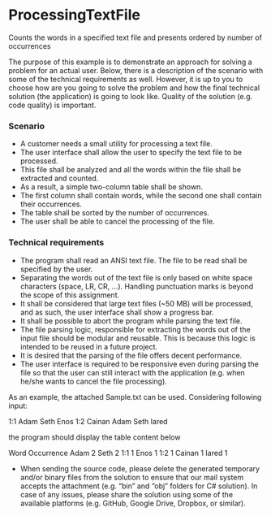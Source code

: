 # ProcessingTextFile
Counts the words in a specified text file and presents ordered by number of occurrences


The purpose of this example is to demonstrate an approach for solving a problem for an actual user.
Below, there is a description of the scenario with some of the technical requirements as well. 
However, it is up to you to choose how are you going to solve the problem and how the final 
technical solution (the application) is going to look like. 
Quality of the solution (e.g. code quality) is important.

### Scenario ###

-	A customer needs a small utility for processing a text file.
-	The user interface shall allow the user to specify the text file to be processed.
-	This file shall be analyzed and all the words within the file shall be extracted and counted.
-	As a result, a simple two-column table shall be shown.
-	The first column shall contain words, while the second one shall contain their occurrences.
-	The table shall be sorted by the number of occurrences.
-	The user shall be able to cancel the processing of the file.

### Technical requirements ###

-	The program shall read an ANSI text file. The file to be read shall be specified by the user.
-	Separating the words out of the text file is only based on white space characters 
(space, LR, CR, ...). Handling punctuation marks is beyond the scope of this assignment.
-	It shall be considered that large text files (~50 MB) will be processed, and as such, 
the user interface shall show a progress bar.
-	It shall be possible to abort the program while parsing the text file.
-	The file parsing logic, responsible for extracting the words out of the input file should be 
modular and reusable. This is because this logic is intended to be reused in a future project.
-	It is desired that the parsing of the file offers decent performance.
-	The user interface is required to be responsive even during parsing the file so that the user
 can still interact with the application (e.g. when he/she wants to cancel the file processing).
 
As an example, the attached Sample.txt can be used. Considering following input:

1:1 Adam Seth Enos
1:2 Cainan Adam Seth Iared

the program should display the table content below

Word	Occurrence
Adam	2
Seth	2
1:1	    1
Enos	1
1:2	    1
Cainan	1
Iared	1

* When sending the source code, please delete the generated temporary and/or binary files from the
solution to ensure that our mail system accepts the attachment 
(e.g. “bin” and “obj” folders for C# solution). In case of any issues, please share the solution 
using some of the available platforms (e.g. GitHub, Google Drive, Dropbox, or similar).
